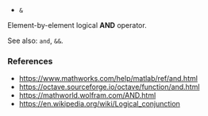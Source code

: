 - `&`

Element-by-element logical **AND** operator.

See also: `and`, `&&`.

### References

- https://www.mathworks.com/help/matlab/ref/and.html
- https://octave.sourceforge.io/octave/function/and.html
- https://mathworld.wolfram.com/AND.html
- https://en.wikipedia.org/wiki/Logical_conjunction
